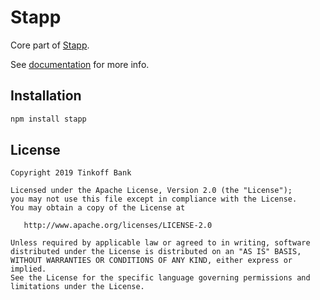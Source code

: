 # Stapp

Core part of [Stapp](https://github.com/TinkoffCreditSystems/stapp).

See [documentation](https://stapp.js.org/) for more info.

## Installation
```bash
npm install stapp
```

## License

```
Copyright 2019 Tinkoff Bank

Licensed under the Apache License, Version 2.0 (the "License");
you may not use this file except in compliance with the License.
You may obtain a copy of the License at

   http://www.apache.org/licenses/LICENSE-2.0

Unless required by applicable law or agreed to in writing, software
distributed under the License is distributed on an "AS IS" BASIS,
WITHOUT WARRANTIES OR CONDITIONS OF ANY KIND, either express or implied.
See the License for the specific language governing permissions and
limitations under the License.
```
